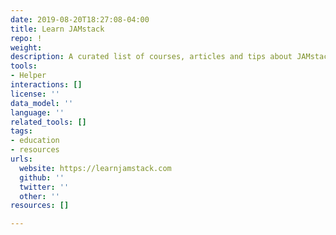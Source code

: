 ```yaml
---
date: 2019-08-20T18:27:08-04:00
title: Learn JAMstack
repo: !
weight: 
description: A curated list of courses, articles and tips about JAMstack
tools:
- Helper
interactions: []
license: ''
data_model: ''
language: ''
related_tools: []
tags:
- education
- resources
urls:
  website: https://learnjamstack.com
  github: ''
  twitter: ''
  other: ''
resources: []

---
```

